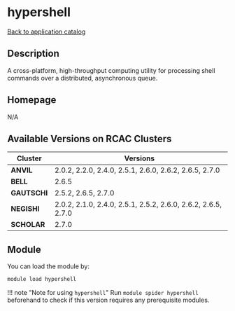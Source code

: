 # hypershell

[Back to application catalog](../app_catalog.md)

## Description

A cross-platform, high-throughput computing utility for processing shell commands over a distributed, asynchronous queue.

## Homepage

N/A

## Available Versions on RCAC Clusters

|Cluster|Versions|
|---|---|
**ANVIL**|2.0.2, 2.2.0, 2.4.0, 2.5.1, 2.6.0, 2.6.2, 2.6.5, 2.7.0
**BELL**|2.6.5
**GAUTSCHI**|2.5.2, 2.6.5, 2.7.0
**NEGISHI**|2.0.2, 2.1.0, 2.4.0, 2.5.1, 2.5.2, 2.6.0, 2.6.2, 2.6.5, 2.7.0
**SCHOLAR**|2.7.0

## Module

You can load the module by:

```bash
module load hypershell
```

!!! note "Note for using `hypershell`"
    Run `module spider hypershell` beforehand to check if this version requires any prerequisite modules.
